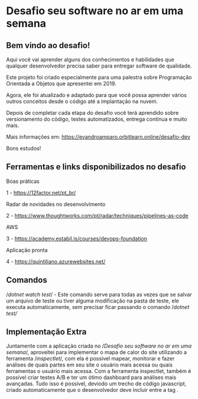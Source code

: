 # Desafio seu software no ar em uma semana

## Bem vindo ao desafio!

Aqui você vai aprender alguns dos conhecimentos e habilidades que qualquer desenvolvedor precisa saber para entregar software de qualidade.

Este projeto foi criado especialmente para uma  palestra sobre Programação Orientada a Objetos que apresentei em 2019. 

Agora, ele foi atualizado e adaptado para que você possa aprender vários outros conceitos desde o código até a implantação na nuvem.

Depois de completar cada etapa do desafio você terá aprendido sobre versionamento do código, testes automatizados, entrega contínua e muito mais.

Mais informações em: https://evandroamparo.orbitlearn.online/desafio-dev

Bons estudos!

## Ferramentas e links disponibilizados no desafio

Boas práticas

1 - https://12factor.net/pt_br/

Radar de novidades no desenvolvimento

2 - https://www.thoughtworks.com/pt/radar/techniques/pipelines-as-code

AWS

3 - https://academy.estabil.is/courses/devops-foundation

Aplicação pronta

4 - https://quintiliano.azurewebsites.net/


## Comandos

 /*dotnet watch test*/ - Este comando serve para todas as vezes que se salvar um arquivo de teste ou tiver alguma modificação na pasta de teste, ele executa automaticamente, sem precisar ficar passando o comando /*dotnet test/*
 
 ## Implementação Extra
 
 Juntamente com a aplicação criada no /*Desafio seu software no ar em uma semana*/, aproveitei para implementar o mapa de calor do site utilizando a ferramenta /*inspectlet*/, com ela é possível mapear, monitorar e fazer análises de quais partes em seu site o usuário mais acessa ou quais ferramentas o usuário mais acessa.
 Com a ferramenta inspectlet, também é possível criar testes A/B e ter um ótimo dashboard para análises mais avançadas. Tudo isso é possível, deviodo um trecho de código javascript, criado automaticamente que o desenvolvedor deve incluir entre a tag <head>.
 
